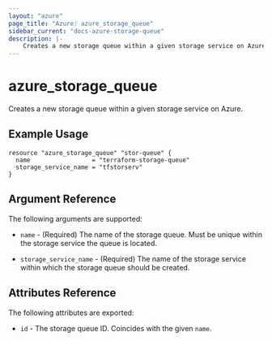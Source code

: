 ```yaml
---
layout: "azure"
page_title: "Azure: azure_storage_queue"
sidebar_current: "docs-azure-storage-queue"
description: |-
    Creates a new storage queue within a given storage service on Azure.
---
```


# azure\_storage\_queue

Creates a new storage queue within a given storage service on Azure.

## Example Usage

```hcl
resource "azure_storage_queue" "stor-queue" {
  name                 = "terraform-storage-queue"
  storage_service_name = "tfstorserv"
}
```

## Argument Reference

The following arguments are supported:

* `name` - (Required) The name of the storage queue. Must be unique within
    the storage service the queue is located.

* `storage_service_name` - (Required) The name of the storage service within
    which the storage queue should be created.

## Attributes Reference

The following attributes are exported:

* `id` - The storage queue ID. Coincides with the given `name`.
